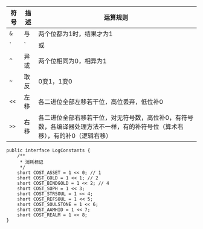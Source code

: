 |     符号     |	   描述     |	运算规则
|--------------|----------------|------------
`&`     |   与	|   两个位都为1时，结果才为1
`|` 	| 	或	| 	两个位都为0时，结果才为0
`^`	    |  异或	| 	两个位相同为0，相异为1
`~`  	|  取反 | 	0变1，1变0
`<<`	|  左移 |   各二进位全部左移若干位，高位丢弃，低位补0
`>>`	|  右移 |   各二进位全部右移若干位，对无符号数，高位补0，有符号数，各编译器处理方法不一样，有的补符号位（算术右移），有的补0（逻辑右移）


```
public interface LogConstants {
    /**
     * 消耗标记
     */
    short COST_ASSET = 1 << 0; // 1
    short COST_GOLD = 1 << 1; // 2
    short COST_BINDGOLD = 1 << 2; // 4
    short COST_SOPH = 1 << 3;
    short COST_STRSOUL = 1 << 4;
    short COST_REFSOUL = 1 << 5;
    short COST_SOULSTONE = 1 << 6;
    short COST_AAMHID = 1 << 7;
    short COST_REALM = 1 << 8;
}
```



